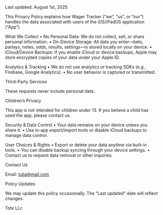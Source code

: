 Last updated: August 1st, 2025

This Privacy Policy explains how Wager Tracker (“we”, “us”, or “our”) handles the data associated with users of the iOS/iPadOS application (“App”).

What We Collect • No Personal Data: We do not collect, sell, or share personal information. • On-Device Storage: All data you enter—bets, parlays, notes, odds, results, settings—is stored locally on your device. • iCloud/Device Backups: If you enable iCloud or device backups, Apple may store encrypted copies of your data under your Apple ID.

Analytics & Tracking • We do not use analytics or tracking SDKs (e.g., Firebase, Google Analytics). • No user behavior is captured or transmitted.

Third-Party Services

These requests never include personal data.

Children’s Privacy

This app is not intended for children under 13. If you believe a child has used the app, please contact us.

Security & Data Control • Your data remains on your device unless you share it. • Use in-app export/import tools or disable iCloud backups to manage data control.

User Choices & Rights • Export or delete your data anytime via built-in tools. • You can disable backup syncing through your device settings. • Contact us to request data removal or other inquiries.

Contact Us

Email: tulia@mail.com

Policy Updates

We may update this policy occasionally. The “Last updated” date will reflect changes.

Tote LLc
